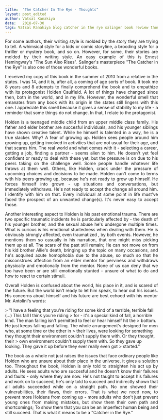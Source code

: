 ```yaml
---
title:  "The Catcher In The Rye - Thoughts"
layout: post_edited
author: Vatsal Kanakiya
date:   2018-07-30
tags: Vatsal Kanakiya blog catcher in the rye salinger book review thoughts opinion goodreads old teenage misc
---
```

<!--date:   2018-06-03 09:06:04 +0530-->
<p style="text-align: justify;">
For some authors, their writing style is molded by the story they are trying to tell. A whimsical style for a kids or
comic storyline, a brooding style for a thriller or mystery book, and so on. However, for some, their stories are molded
by their writing style. An easy example of this is Ernest Hemingway's "The Sun Also Rises". Salinger's masterpiece
"The Catcher in the Rye" is also one of those wonderful books.
</p>
<p style="text-align: justify;">
I received my copy of this book in the summer of 2010 from a relative in the states. I was 14, and it is, after all, a
coming of age sorts of book. It took me 8 years and 8 attempts to finally comprehend the book and to empathize with its
protagonist Holden Caulfield. A lot of things have changed since then, both in the world, and in my life. However, the
wonderful smell that emanates from any book with its origin in the states still lingers with this one. I appreciate
this smell because it gives a sense of stability to my life - a reminder that some things do not change. In that, I
relate to the protagonist.
</p>
<p style="text-align: justify;">
Holden is a teenaged middle child from an upper middle class family. His father and elder brother are succesful
individuals, and his younger siblings have shown creative talent. While he himself is talented in a way, he is a true
slacker. Why? A fear of growing up. Holden sees people around him growing up, getting involved in activities that are
not usual for their age, and that scares him. The real world and what comes with it - selecting a career, getting a job,
finding a partner - seems alien to him. He doesn't yet feel confident or ready to deal with these yet, but the pressure
is on due to his peers taking on the challenge well. Some people handle whatever life throws at them well. Others, like
Holden, crack under the pressure of upcoming choices and decisions to be made. Holden can't come to terms with his peers
growing up, because he's not ready to grow up himself. He forces himself into grown - up situations and conversations,
but immediately withdraws. He's not ready to accept the change all around him. I identify with him on that. Every individual
at some point in life must've faced the prospect of an unwanted change(s). It's never easy to accept those.
</p>
<p style="text-align: justify;">
Another interesting aspect to Holden is his past emotional trauma. There are two specific traumatic incidents he is
particularly affected by - the death of his younger brother, and the sexual abuse he's undergone multiple times.
What is curious is his emotional stuntedness when dealing with them. He is obviously strongly affected, even traumatized
, by both events. However, he mentions them so casually in his narration, that one might miss picking them up at all.
The scars of the past still remain; He can not move on from his kid brother Allie's death, bringing up the topic on many
occasions, and he's acquired acute homophobia due to the abuse, so much so that he misconstrues affection from an elder
mentor for perviness and withdraws physically and emotionally from the mentor. None of us can deny that we too have been
or are still emotionally stunted - unsure of what to do and how to react to certain stimuli.
</p>
<p style="text-align: justify;">
Overall Holden is confused about the world, his place in it, and is scared of the future. But the world isn't ready to let
him speak, to hear out his issues. His concerns about himself and his future are best echoed with his mentor Mr. Antolini's
words:
</p>
> "I have a feeling that you're riding for some kind of a terrible, terrible fall (...) This fall I think you're riding
> for - it's a special kind of fall, a horrible kind. The man falling isn't permitted to feel or hear himself hit the
> bottom. He just keeps falling and falling. The whole arrangement's designed for men who, at some time or the other in
> their lives, were looking for something they thought their environment couldn't supply them with. Or they thought, their
> own environment couldn't supply them with. So they gave up looking. They gave it up before they ever really even got
> started."   
<p style="text-align: justify;">
The book as a whole not just raises the issues that face ordinary people like Holden who are unsure about their place
in the universe, it gives a solution too. Throughout the book, Holden is only told to straighten his act up by adults.
He sees adults who are succesful and he doesn't know their failures and faults - only where they are now. He's not taught
to accept his failures and work on to succeed, he's only told to succeed and indirectly shown that all adults succeeded
while on a straight path. No one showed their vulnerabilities, their flaws, their errors. That is what we need now, to
prevent more Holdens from coming up - more adults who don't just prevent young ones from making mistakes, but show them
their own path and shortcomings; To show them that you can be an imperfect human being and still succeed. That is what
it means to be a "Catcher in the Rye."
</p>
